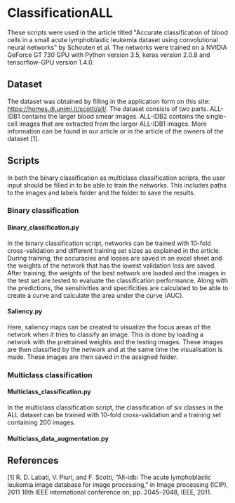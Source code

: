 # ClassificationALL
These scripts were used in the article titled "Accurate classification of blood cells in a small acute lymphoblastic leukemia dataset using convolutional neural networks" by Schouten et al. The networks were trained on a NVIDIA GeForce GT 730 GPU with Python version 3.5, keras version 2.0.8 and tensorflow-GPU version 1.4.0.

## Dataset
The dataset was obtained by filling in the application form on this site: https://homes.di.unimi.it/scotti/all/. The dataset consists of two parts. ALL-IDB1 contains the larger blood smear images. ALL-IDB2 contains the single-cell images that are extracted from the larger ALL-IDB1 images. More information can be found in our article or in the article of the owners of the dataset [1]. 

## Scripts
In both the binary classification as multiclass classification scripts, the user input should be filled in to be able to train the networks. This includes paths to the images and labels folder and the folder to save the results. 

### Binary classification
#### Binary_classification.py
In the binary classification script, networks can be trained with 10-fold cross-validation and different training set sizes as explained in the article. During training, the accuracies and losses are saved in an excel sheet and the weights of the network that has the lowest validation loss are saved. After training, the weights of the best network are loaded and the images in the test set are tested to evaluate the classification performance. Along with the predictions, the sensitivities and specificities are calculated to be able to create a curve and calculate the area under the curve (AUC).

#### Saliency.py
Here, saliency maps can be created to visualize the focus areas of the network when it tries to classify an image. This is done by loading a network with the pretrained weights and the testing images. These images are then classified by the network and at the same time the visualisation is made. These images are then saved in the assigned folder. 

### Multiclass classification
#### Multiclass_classification.py
In the multiclass classification script, the classification of six classes in the ALL dataset can be trained with 10-fold cross-validation and a training set containing 200 images. 

#### Multiclass_data_augmentation.py

## References
[1] R. D. Labati, V. Piuri, and F. Scotti, “All-idb: The acute lymphoblastic leukemia
image database for image processing,” in Image processing (ICIP), 2011 18th IEEE
international conference on, pp. 2045–2048, IEEE, 2011.
